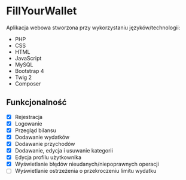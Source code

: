 # FillYourWallet
Aplikacja webowa stworzona przy wykorzystaniu języków/technologii:
- PHP
- CSS
- HTML
- JavaScript
- MySQL
- Bootstrap 4
- Twig 2
- Composer

## Funkcjonalność
- [x] Rejestracja
- [x] Logowanie
- [x] Przegląd bilansu
- [x] Dodawanie wydatków
- [x] Dodawanie przychodów
- [x] Dodawanie, edycja i usuwanie kategorii
- [x] Edycja profilu użytkownika
- [x] Wyświetlanie błędów nieudanych/niepoprawnych operacji
- [ ] Wyświetlanie ostrzeżenia o przekroczeniu limitu wydatku